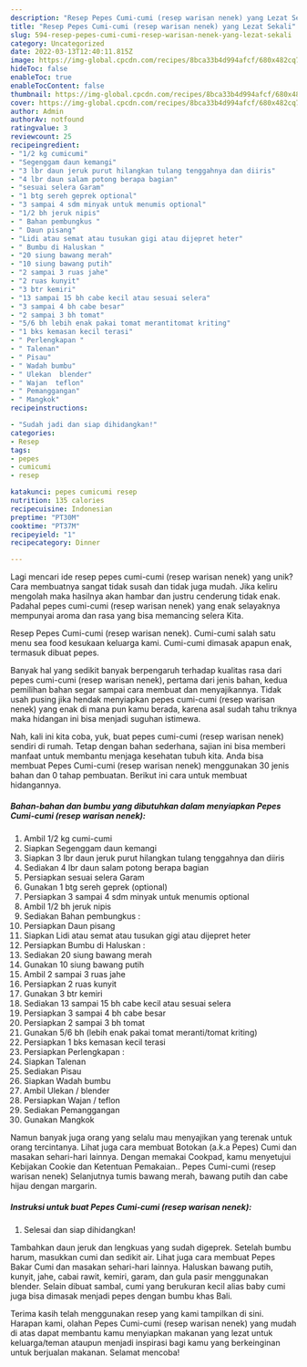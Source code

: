 ```yaml
---
description: "Resep Pepes Cumi-cumi (resep warisan nenek) yang Lezat Sekali"
title: "Resep Pepes Cumi-cumi (resep warisan nenek) yang Lezat Sekali"
slug: 594-resep-pepes-cumi-cumi-resep-warisan-nenek-yang-lezat-sekali
category: Uncategorized
date: 2022-03-13T12:40:11.815Z
image: https://img-global.cpcdn.com/recipes/8bca33b4d994afcf/680x482cq70/pepes-cumi-cumi-resep-warisan-nenek-foto-resep-utama.jpg
hideToc: false
enableToc: true
enableTocContent: false
thumbnail: https://img-global.cpcdn.com/recipes/8bca33b4d994afcf/680x482cq70/pepes-cumi-cumi-resep-warisan-nenek-foto-resep-utama.jpg
cover: https://img-global.cpcdn.com/recipes/8bca33b4d994afcf/680x482cq70/pepes-cumi-cumi-resep-warisan-nenek-foto-resep-utama.jpg
author: Admin
authorAv: notfound
ratingvalue: 3
reviewcount: 25
recipeingredient:
- "1/2 kg cumicumi"
- "Segenggam daun kemangi"
- "3 lbr daun jeruk purut hilangkan tulang tenggahnya dan diiris"
- "4 lbr daun salam potong berapa bagian"
- "sesuai selera Garam"
- "1 btg sereh geprek optional"
- "3 sampai 4 sdm minyak untuk menumis optional"
- "1/2 bh jeruk nipis"
- " Bahan pembungkus "
- " Daun pisang"
- "Lidi atau semat atau tusukan gigi atau dijepret heter"
- " Bumbu di Haluskan "
- "20 siung bawang merah"
- "10 siung bawang putih"
- "2 sampai 3 ruas jahe"
- "2 ruas kunyit"
- "3 btr kemiri"
- "13 sampai 15 bh cabe kecil atau sesuai selera"
- "3 sampai 4 bh cabe besar"
- "2 sampai 3 bh tomat"
- "5/6 bh lebih enak pakai tomat merantitomat kriting"
- "1 bks kemasan kecil terasi"
- " Perlengkapan "
- " Talenan"
- " Pisau"
- " Wadah bumbu"
- " Ulekan  blender"
- " Wajan  teflon"
- " Pemanggangan"
- " Mangkok"
recipeinstructions:

- "Sudah jadi dan siap dihidangkan!"
categories:
- Resep
tags:
- pepes
- cumicumi
- resep

katakunci: pepes cumicumi resep 
nutrition: 135 calories
recipecuisine: Indonesian
preptime: "PT30M"
cooktime: "PT37M"
recipeyield: "1"
recipecategory: Dinner

---
```





Lagi mencari ide resep pepes cumi-cumi (resep warisan nenek) yang unik? Cara membuatnya sangat tidak susah dan tidak juga mudah. Jika keliru mengolah maka hasilnya akan hambar dan justru cenderung tidak enak. Padahal pepes cumi-cumi (resep warisan nenek) yang enak selayaknya mempunyai aroma dan rasa yang bisa memancing selera Kita.





Resep Pepes Cumi-cumi (resep warisan nenek). Cumi-cumi salah satu menu sea food kesukaan keluarga kami. Cumi-cumi dimasak apapun enak, termasuk dibuat pepes.

Banyak hal yang sedikit banyak berpengaruh terhadap kualitas rasa dari pepes cumi-cumi (resep warisan nenek), pertama dari jenis bahan, kedua pemilihan bahan segar sampai cara membuat dan menyajikannya. Tidak usah pusing jika hendak menyiapkan pepes cumi-cumi (resep warisan nenek) yang enak di mana pun kamu berada, karena asal sudah tahu triknya maka hidangan ini bisa menjadi suguhan istimewa.






Nah, kali ini kita coba, yuk, buat pepes cumi-cumi (resep warisan nenek) sendiri di rumah. Tetap dengan bahan sederhana, sajian ini bisa memberi manfaat untuk membantu menjaga kesehatan tubuh kita. Anda bisa membuat Pepes Cumi-cumi (resep warisan nenek) menggunakan 30 jenis bahan dan 0 tahap pembuatan. Berikut ini cara untuk membuat hidangannya.

<!--inarticleads1-->

##### Bahan-bahan dan bumbu yang dibutuhkan dalam menyiapkan Pepes Cumi-cumi (resep warisan nenek):

1. Ambil 1/2 kg cumi-cumi
1. Siapkan Segenggam daun kemangi
1. Siapkan 3 lbr daun jeruk purut hilangkan tulang tenggahnya dan diiris
1. Sediakan 4 lbr daun salam potong berapa bagian
1. Persiapkan sesuai selera Garam
1. Gunakan 1 btg sereh geprek (optional)
1. Persiapkan 3 sampai 4 sdm minyak untuk menumis optional
1. Ambil 1/2 bh jeruk nipis
1. Sediakan  Bahan pembungkus :
1. Persiapkan  Daun pisang
1. Siapkan Lidi atau semat atau tusukan gigi atau dijepret heter
1. Persiapkan  Bumbu di Haluskan :
1. Sediakan 20 siung bawang merah
1. Gunakan 10 siung bawang putih
1. Ambil 2 sampai 3 ruas jahe
1. Persiapkan 2 ruas kunyit
1. Gunakan 3 btr kemiri
1. Sediakan 13 sampai 15 bh cabe kecil atau sesuai selera
1. Persiapkan 3 sampai 4 bh cabe besar
1. Persiapkan 2 sampai 3 bh tomat
1. Gunakan 5/6 bh (lebih enak pakai tomat meranti/tomat kriting)
1. Persiapkan 1 bks kemasan kecil terasi
1. Persiapkan  Perlengkapan :
1. Siapkan  Talenan
1. Sediakan  Pisau
1. Siapkan  Wadah bumbu
1. Ambil  Ulekan / blender
1. Persiapkan  Wajan / teflon
1. Sediakan  Pemanggangan
1. Gunakan  Mangkok


Namun banyak juga orang yang selalu mau menyajikan yang terenak untuk orang tercintanya. Lihat juga cara membuat Botokan (a.k.a Pepes) Cumi dan masakan sehari-hari lainnya. Dengan memakai Cookpad, kamu menyetujui Kebijakan Cookie dan Ketentuan Pemakaian.. Pepes Cumi-cumi (resep warisan nenek) Selanjutnya tumis bawang merah, bawang putih dan cabe hijau dengan margarin. 

<!--inarticleads2-->

##### Instruksi untuk buat Pepes Cumi-cumi (resep warisan nenek):


1. Selesai dan siap dihidangkan!

Tambahkan daun jeruk dan lengkuas yang sudah digeprek. Setelah bumbu harum, masukkan cumi dan sedikit air. Lihat juga cara membuat Pepes Bakar Cumi dan masakan sehari-hari lainnya. Haluskan bawang putih, kunyit, jahe, cabai rawit, kemiri, garam, dan gula pasir menggunakan blender. Selain dibuat sambal, cumi yang berukuran kecil alias baby cumi juga bisa dimasak menjadi pepes dengan bumbu khas Bali. 

Terima kasih telah menggunakan resep yang kami tampilkan di sini. Harapan kami, olahan Pepes Cumi-cumi (resep warisan nenek) yang mudah di atas dapat membantu kamu menyiapkan makanan yang lezat untuk keluarga/teman ataupun menjadi inspirasi bagi kamu yang berkeinginan untuk berjualan makanan. Selamat mencoba!
